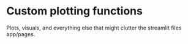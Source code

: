 # Custom plotting functions

Plots, visuals, and everything else that might clutter the streamlit files app/pages.